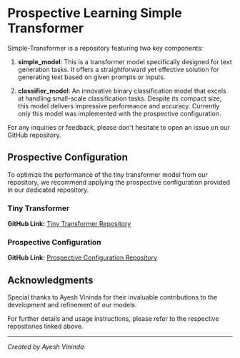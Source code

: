 # Prospective Learning Simple Transformer 

Simple-Transformer is a repository featuring two key components:

1. **simple_model**: This is a transformer model specifically designed for text generation tasks. It offers a straightforward yet effective solution for generating text based on given prompts or inputs.

2. **classifier_model**: An innovative binary classification model that excels at handling small-scale classification tasks. Despite its compact size, this model delivers impressive performance and accuracy. Currently only this model was implemented with the prospective configuration.

For any inquiries or feedback, please don't hesitate to open an issue on our GitHub repository.

## Prospective Configuration

To optimize the performance of the tiny transformer model from our repository, we recommend applying the prospective configuration provided in our dedicated repository.

### Tiny Transformer

**GitHub Link:** [Tiny Transformer Repository](https://github.com/saeeddhqan/tiny-transformer)

### Prospective Configuration

**GitHub Link:** [Prospective Configuration Repository](https://github.com/YuhangSong/Prospective-Configuration)

## Acknowledgments

Special thanks to Ayesh Vininda for their invaluable contributions to the development and refinement of our models.

For further details and usage instructions, please refer to the respective repositories linked above.

---
*Created by Ayesh Vininda*